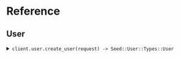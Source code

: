 # Reference
## User
<details><summary><code>client.user.create_user(request) -> Seed::User::Types::User</code></summary>
<dl>
<dd>

#### 🔌 Usage

<dl>
<dd>

<dl>
<dd>

```ruby
client.user.create_user({
  type:'CreateUserRequest',
  version:'v1',
  name:'name'
});
```
</dd>
</dl>
</dd>
</dl>

#### ⚙️ Parameters

<dl>
<dd>

<dl>
<dd>

**type:** `String` 
    
</dd>
</dl>

<dl>
<dd>

**version:** `String` 
    
</dd>
</dl>

<dl>
<dd>

**name:** `String` 
    
</dd>
</dl>
</dd>
</dl>


</dd>
</dl>
</details>
